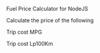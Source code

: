 Fuel Price Calculator for NodeJS

Calculate the price of the following

Trip cost MPG

Trip cost Lp100Km
